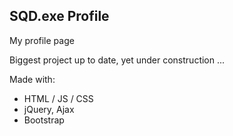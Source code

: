 ## SQD.exe Profile
My profile page

Biggest project up to date, yet under construction ...

Made with:
- HTML / JS / CSS
- jQuery, Ajax
- Bootstrap
